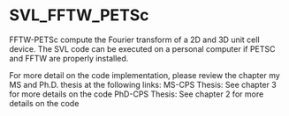 # SVL_FFTW_PETSc

FFTW-PETSc compute the Fourier transform of a 2D and 3D unit cell device. The SVL code can be executed on a personal computer if PETSC and FFTW are properly installed.

For more detail on the code implementation, please review the chapter my MS and Ph.D. thesis at the following links:
MS-CPS Thesis:  See chapter 3 for more details on the code
PhD-CPS Thesis: See chapter 2 for more details on the code
